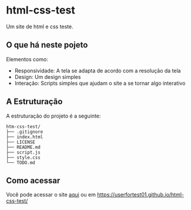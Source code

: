 # html-css-test
Um site de html e css teste.

## O que há neste pojeto
Elementos como:
- Responsividade: A tela se adapta de acordo com a resolução da tela
- Design: Um design simples
- Interação: Scripts simples que ajudam o site a se tornar algo interativo

## A Estruturação
A estruturação do projeto é a seguinte:

```
htm-css-test/  
├── .gitignore  
├── index.html  
├── LICENSE  
├── README.md  
├── script.js  
├── style.css  
└── TODO.md  
```

## Como acessar
Você pode acessar o site [aqui](https://userfortest01.github.io/html-css-test/) ou em https://userfortest01.github.io/html-css-test/
